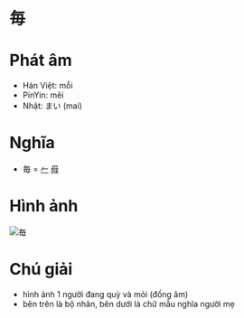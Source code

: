 # 毎

# Phát âm
* Hán Việt: mỗi
* PinYin: měi
* Nhật: まい (mai)

# Nghĩa
* 毎 = [𠂉](𠂉.md) [母](母.md)

# Hình ảnh
![毎](../img/毎.png)

# Chú giải
+ hình ảnh 1 người đang quỳ và mỏi (đồng âm)
+ bên trên là bộ nhân, bên dưới là chữ mẫu nghĩa người mẹ

<script>window.HANZI_FIELD='毎';</script>
